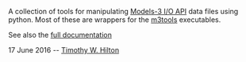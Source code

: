 A collection of tools for
manipulating [Models-3 I/O API](https://www.cmascenter.org/ioapi/)
data files using python.  Most of these are wrappers for
the
[m3tools](https://www.cmascenter.org/ioapi/documentation/all_versions/html/AA.html#tools) executables.

See also the [full documentation](https://timothy-w-hilton.github.io/IOAPI_Pytools/_build/html/index.html)

17 June 2016 --  [Timothy W. Hilton](thilton@ucmerced.edu)
